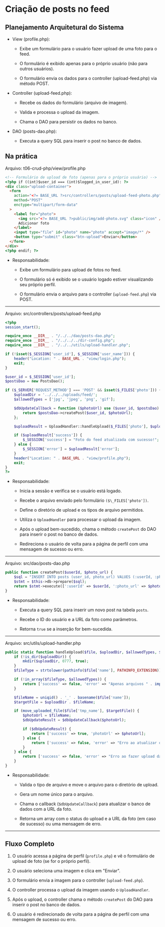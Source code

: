 # Criação de posts no feed

## Planejamento Arquitetural do Sistema

- View (profile.php):

  - Exibe um formulário para o usuário fazer upload de uma foto para o feed.

  - O formulário é exibido apenas para o próprio usuário (não para outros usuários).

  - O formulário envia os dados para o controller (upload-feed.php) via método POST.

- Controller (upload-feed.php):

  - Recebe os dados do formulário (arquivo de imagem).

  - Valida e processa o upload da imagem.

  - Chama o DAO para persistir os dados no banco.

- DAO (posts-dao.php):

  - Executa a query SQL para inserir o post no banco de dados.

## Na prática

Arquivo: t06-crud-php/view/profile.php

```html
<!-- Formulário de upload de foto (apenas para o próprio usuário) -->
<?php if ((int)$user_id === (int)$logged_in_user_id): ?>
<div class="upload-container">
  <form
    action="<?= BASE_URL ?>src/controllers/posts/upload-feed-photo.php"
    method="POST"
    enctype="multipart/form-data"
  >
    <label for="photo">
      <img src="<?= BASE_URL ?>public/img/add-photo.svg" class="icon" /> <br />
      Adicionar foto
    </label>
    <input type="file" id="photo" name="photo" accept="image/*" />
    <button type="submit" class="btn-upload">Enviar</button>
  </form>
</div>
<?php endif; ?>
```

- Responsabilidade:

  - Exibe um formulário para upload de fotos no feed.

  - O formulário só é exibido se o usuário logado estiver visualizando seu próprio perfil.

  - O formulário envia o arquivo para o controller (`upload-feed.php`) via POST.

---

Arquivo: src/controllers/posts/upload-feed.php

```php
<?php
session_start();

require_once __DIR__ . "/../../dao/posts-dao.php";
require_once __DIR__ . "/../../../dir-config.php";
require_once __DIR__ . "/../../utils/upload-handler.php";

if (!isset($_SESSION['user_id'], $_SESSION['user_name'])) {
    header("Location: " . BASE_URL . "view/login.php");
    exit;
}

$user_id = $_SESSION['user_id'];
$postsDao = new PostsDao();

if ($_SERVER['REQUEST_METHOD'] === 'POST' && isset($_FILES['photo'])) {
    $uploadDir = '../../../uploads/feed/';
    $allowedTypes = ['jpg', 'jpeg', 'png', 'gif'];

    $dbUpdateCallback = function ($photoUrl) use ($user_id, $postsDao) {
        return $postsDao->createPost($user_id, $photoUrl);
    };

    $uploadResult = UploadHandler::handleUpload($_FILES['photo'], $uploadDir, $allowedTypes, $dbUpdateCallback);

    if ($uploadResult['success']) {
        $_SESSION['success'] = "Foto do feed atualizada com sucesso!";
    } else {
        $_SESSION['error'] = $uploadResult['error'];
    }
    header("Location: " . BASE_URL . "view/profile.php");
    exit;
}
?>
```

- Responsabilidade:

  - Inicia a sessão e verifica se o usuário está logado.

  - Recebe o arquivo enviado pelo formulário `($\_FILES['photo'])`.

  - Define o diretório de upload e os tipos de arquivo permitidos.

  - Utiliza o `UploadHandler` para processar o upload da imagem.

  - Após o upload bem-sucedido, chama o método `createPost` do DAO para inserir o post no banco de dados.

  - Redireciona o usuário de volta para a página de perfil com uma mensagem de sucesso ou erro.

---

Arquivo: src/dao/posts-dao.php

```php
public function createPost($userId, $photo_url) {
    $sql = "INSERT INTO posts (user_id, photo_url) VALUES (:userId, :photo_url)";
    $stmt = $this->db->prepare($sql);
    return $stmt->execute([':userId' => $userId, ':photo_url' => $photo_url]);
}
```

- Responsabilidade:

  - Executa a query SQL para inserir um novo post na tabela `posts`.

  - Recebe o ID do usuário e a URL da foto como parâmetros.

  - Retorna `true` se a inserção for bem-sucedida.

---

Arquivo: src/utils/upload-handler.php

```php
public static function handleUpload($file, $uploadDir, $allowedTypes, $dbUpdateCallback) {
    if (!is_dir($uploadDir)) {
        mkdir($uploadDir, 0777, true);
    }
    $fileType = strtolower(pathinfo($file['name'], PATHINFO_EXTENSION));

    if (!in_array($fileType, $allowedTypes)) {
        return ['success' => false, 'error' => "Apenas arquivos " . implode(", ", $allowedTypes) . " são permitidos."];
    }

    $fileName = uniqid() . '_' . basename($file['name']);
    $targetFile = $uploadDir . $fileName;

    if (move_uploaded_file($file['tmp_name'], $targetFile)) {
        $photoUrl = $fileName;
        $dbUpdateResult = $dbUpdateCallback($photoUrl);

        if ($dbUpdateResult) {
            return ['success' => true, 'photoUrl' => $photoUrl];
        } else {
            return ['success' => false, 'error' => "Erro ao atualizar o banco de dados."];
        }
    } else {
        return ['success' => false, 'error' => "Erro ao fazer upload da imagem."];
    }
}
```

- Responsabilidade:

  - Valida o tipo de arquivo e move o arquivo para o diretório de upload.

  - Gera um nome único para o arquivo.

  - Chama o callback (`$dbUpdateCallback`) para atualizar o banco de dados com a URL da foto.

  - Retorna um array com o status do upload e a URL da foto (em caso de sucesso) ou uma mensagem de erro.

---

## Fluxo Completo

1. O usuário acessa a página de perfil (`profile.php`) e vê o formulário de upload de foto (se for o próprio perfil).

2. O usuário seleciona uma imagem e clica em "Enviar".

3. O formulário envia a imagem para o controller (`upload-feed.php`).

4. O controller processa o upload da imagem usando o `UploadHandler`.

5. Após o upload, o controller chama o método `createPost` do DAO para inserir o post no banco de dados.

6. O usuário é redirecionado de volta para a página de perfil com uma mensagem de sucesso ou erro.
